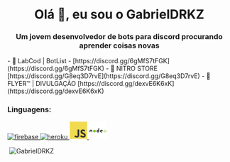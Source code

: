 <h1 align="center">Olá 👋, eu sou o GabrielDRKZ</h1> <h3 align="center">Um jovem desenvolvedor de bots para discord procurando aprender coisas novas</h3>  - 🤖 LabCod | BotList - [https://discord.gg/6gMfS7tFGK](https://discord.gg/6gMfS7tFGK)  - 💸 NITRO STORE [https://discord.gg/G8eq3D7rvE](https://discord.gg/G8eq3D7rvE)  - 📢 FLYER™ | DIVULGAÇÃO [https://discord.gg/dexvE6K6xK](https://discord.gg/dexvE6K6xK)    <h3 align="left">Linguagens:</h3> <p align="left"> <a href="https://firebase.google.com/" target="_blank"> <img src="https://www.vectorlogo.zone/logos/firebase/firebase-icon.svg" alt="firebase" width="40" height="40"/> </a> <a href="https://heroku.com" target="_blank"> <img src="https://www.vectorlogo.zone/logos/heroku/heroku-icon.svg" alt="heroku" width="40" height="40"/> </a> <a href="https://developer.mozilla.org/en-US/docs/Web/JavaScript" target="_blank"> <img src="https://raw.githubusercontent.com/devicons/devicon/master/icons/javascript/javascript-original.svg" alt="javascript" width="40" height="40"/> </a> <a href="https://nodejs.org" target="_blank"> <img src="https://raw.githubusercontent.com/devicons/devicon/master/icons/nodejs/nodejs-original-wordmark.svg" alt="nodejs" width="40" height="40"/> </a> </p>  <p>&nbsp;<img align="center" src="https://github-readme-stats.vercel.app/api?username=lilcocaa&show_icons=true&locale=en" alt="GabrielDRKZ" /></p>
